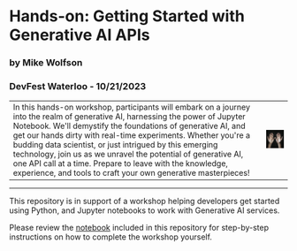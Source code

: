 # Hands-on: Getting Started with Generative AI APIs
### by Mike Wolfson
### **DevFest Waterloo** - 10/21/2023

|                 |                                               |
|-----------------|-----------------------------------------------|
| In this hands-on workshop, participants will embark on a journey into the realm of generative AI, harnessing the power of Jupyter Notebook. We'll demystify the foundations of generative AI, and get our hands dirty with real-time experiments. Whether you're a budding data scientist, or just intrigued by this emerging technology, join us as we unravel the potential of generative AI, one API call at a time. Prepare to leave with the knowledge, experience, and tools to craft your own generative masterpieces! | ![GenerativeAI Created Hands](./assets/hands.png) |

***

This repository is in support of a workshop helping developers get started using Python, and Jupyter notebooks to work with Generative AI services.

Please review the [notebook](./handsOnGenAI.ipynb) included in this repository for step-by-step instructions on how to complete the workshop yourself.



